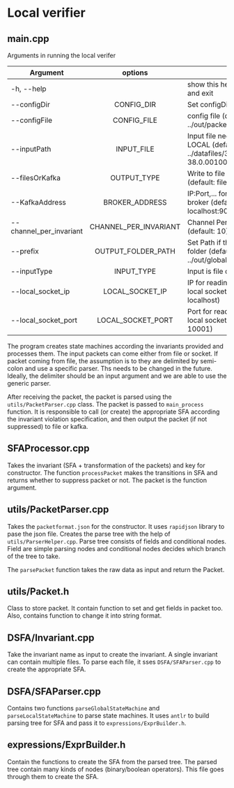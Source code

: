 # Local verifier

## main.cpp

Arguments in running the local verifer

|         Argument        |         options       |                                                                         |
|-------------------------|:---------------------:|:------------------------------------------------------------------------|
| -h, --help              |                       | show this help message and exit                                         |
| --configDir             | CONFIG_DIR            | Set configDir                                                           |
| --configFile            | CONFIG_FILE           | config file (default: ../out/packetformat.json)                         |
| --inputPath             | INPUT_FILE            | Input file needed for LOCAL  (default: ../datafiles/38-38.0.001000.csv) |    
| --filesOrKafka          | OUTPUT_TYPE           | Write to file or kafka (default: file)                                  |
| --KafkaAddress          | BROKER_ADDRESS        | IP:Port,... for kafka broker (default: localhost:9092)                  |
| --channel_per_invariant | CHANNEL_PER_INVARIANT | Channel Per Invariant (default: 10)                                     |
| --prefix                | OUTPUT_FOLDER_PATH    | Set Path if the output is folder (default: ../out/globalInput/)         |
| --inputType             | INPUT_TYPE            | Input is file or socket                                                 |
| --local_socket_ip       | LOCAL_SOCKET_IP       | IP for reading from a local socket (default: localhost)                 |
| --local_socket_port     | LOCAL_SOCKET_PORT     | Port for reading from a local socket (default: 10001)                   |


The program creates state machines according the invariants provided and processes them. 
The input packets can come either from file or socket. If packet coming from file, the assumption is to they are delimited by semi-colon and use a specific parser. Ths needs to be changed in the future. Ideally, the delimiter should be an input argument and we are able to use the generic parser.

After receiving the packet, the packet is parsed using the `utils/PacketParser.cpp` class. The packet is passed to `main_process` function. It is responsible to call (or create) the appropriate SFA according the invariant violation specification, and then output the packet (if not suppressed) to file or kafka.

## SFAProcessor.cpp

Takes the invariant (SFA + transformation of the packets) and key for constructor. The function `processPacket` makes the transitions in SFA and returns whether to suppress packet or not. The packet is the function argument.

## utils/PacketParser.cpp

Takes the `packetformat.json` for the constructor. It uses `rapidjson` library to pase the json file. Creates the parse tree with the help of `utils/ParserHelper.cpp`. Parse tree consists of fields and conditional nodes. Field are simple parsing nodes and conditional nodes decides which branch of the tree to take. 

The `parsePacket` function takes the raw data as input and return the Packet. 

## utils/Packet.h

Class to store packet. It contain function to set and get fields in packet too. Also, contains function to change it into string format.

## DSFA/Invariant.cpp

Take the invariant name as input to create the invariant. A single invariant can contain multiple files. To parse each file, it sses `DSFA/SFAParser.cpp` to create the appropriate SFA. 

## DSFA/SFAParser.cpp

Contains two functions `parseGlobalStateMachine` and `parseLocalStateMachine` to parse state machines. It uses `antlr` to build parsing tree for SFA and pass it to `expressions/ExprBuilder.h`.

## expressions/ExprBuilder.h

Contain the functions to create the SFA from the parsed tree. The parsed tree contain many kinds of nodes (binary/boolean operators). This file goes through them to create the SFA.

